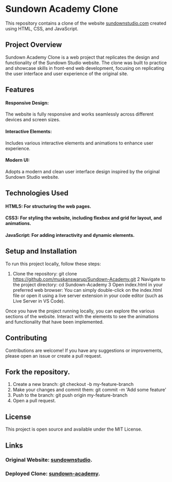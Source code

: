 
# Sundown Academy Clone
This repository contains a clone of the website [sundownstudio.com](sundownstudio.com) created using HTML, CSS, and JavaScript.

## Project Overview
Sundown Academy Clone is a web project that replicates the design and functionality of the Sundown Studio website. The clone was built to practice and showcase skills in front-end web development, focusing on replicating the user interface and user experience of the original site.

## Features
#### Responsive Design: 
The website is fully responsive and works seamlessly across different devices and screen sizes.
#### Interactive Elements: 
Includes various interactive elements and animations to enhance user experience.
#### Modern UI: 
Adopts a modern and clean user interface design inspired by the original Sundown Studio website.

## Technologies Used
#### HTML5: For structuring the web pages.
#### CSS3: For styling the website, including flexbox and grid for layout, and animations.
#### JavaScript: For adding interactivity and dynamic elements.

## Setup and Installation
To run this project locally, follow these steps:

1. Clone the repository: git clone https://github.com/muskanswarup/Sundown-Academy.git
2 Navigate to the project directory: cd Sundown-Academy
3 Open index.html in your preferred web browser:
You can simply double-click on the index.html file or open it using a live server extension in your code editor (such as Live Server in VS Code).

Once you have the project running locally, you can explore the various sections of the website. Interact with the elements to see the animations and functionality that have been implemented.

## Contributing
Contributions are welcome! If you have any suggestions or improvements, please open an issue or create a pull request.

## Fork the repository.
1. Create a new branch: git checkout -b my-feature-branch
2. Make your changes and commit them: git commit -m 'Add some feature'
3. Push to the branch: git push origin my-feature-branch
4. Open a pull request.

## License
This project is open source and available under the MIT License.

## Links
### Original Website: [sundownstudio](sundownstudio.com).
### Deployed Clone: [sundown-academy](https://sundown-academy.vercel.app/).
